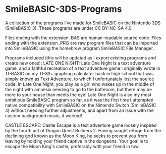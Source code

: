 # SmileBASIC-3DS-Programs
A collection of the programs I've made for SmileBASIC on the Nintendo 3DS (SmileBASIC 3).
These programs are under CC BY-NC-SA 4.0.

Files ending with the extension .BAS are human-readable source code. Files ending with the extension .PRG are raw program files that can be imported into SmileBASIC using the homebrew program SmileBASIC File Manager.

Programs included (this will be updated as I export existing programs and create new ones):
LATE ONE NIGHT:
  Late One Night is a text adventure game, and a faithful recreation of a text adventure game I originally wrote in TI-BASIC on my TI-83+ graphing calculator back in high school that was simply known as Text Adventure, to which I unfortunately lost the source
  code. In Late One Night, you play as a girl who wakes up in the middle of the night with amnesia needing to go to the bathroom, but there may be more to your house than meets the eye! Late One Night is also my most ambitious SmileBASIC program so far, as it
  was the first time I attempted native compatibility with SmileBASIC on the Nintendo Switch (SmileBASIC 4) without needing further adjustments, and apart from an issue with the custom background music, it worked!

CASTLE ESCAPE:
Castle Escape is a text adventure game loosely inspired by the fourth act of Dragon Quest Builders 2. Having sought refuge from the declining god known as the Moon King, he seeks to prevent you from leaving by holding your friend captive in the dungeons. Your
goal is to escape the Moon King's castle, preferably with your friend in tow.
